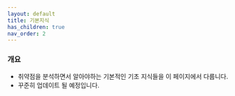 ```yaml
---
layout: default
title: 기본지식
has_children: true
nav_order: 2
---
```


### 개요
- 취약점을 분석하면서 알아야하는 기본적인 기초 지식들을 이 페이지에서 다룹니다.
- 꾸준히 업데이트 될 예정입니다.